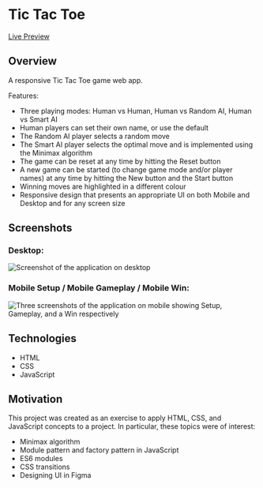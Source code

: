 # Tic Tac Toe

[Live Preview](https://simeonbain.github.io/tic-tac-toe)

## Overview
A responsive Tic Tac Toe game web app. 

Features: 
- Three playing modes: Human vs Human, Human vs Random AI, Human vs Smart AI
- Human players can set their own name, or use the default 
- The Random AI player selects a random move
- The Smart AI player selects the optimal move and is implemented using the Minimax algorithm
- The game can be reset at any time by hitting the Reset button
- A new game can be started (to change game mode and/or player names) at any time by hitting the New button and the Start button
- Winning moves are highlighted in a different colour 
- Responsive design that presents an appropriate UI on both Mobile and Desktop and for any screen size

## Screenshots
### Desktop: 
![Screenshot of the application on desktop](../media/Screenshot-Desktop.png?raw=true)

### Mobile Setup / Mobile Gameplay / Mobile Win: 
![Three screenshots of the application on mobile showing Setup, Gameplay, and a Win respectively](../media/Screenshot-Mobile.png?raw=true)

## Technologies
- HTML
- CSS
- JavaScript

## Motivation
This project was created as an exercise to apply HTML, CSS, and JavaScript concepts to a project. In particular, these topics were of interest: 
- Minimax algorithm
- Module pattern and factory pattern in JavaScript 
- ES6 modules 
- CSS transitions
- Designing UI in Figma 